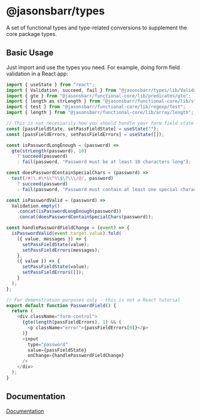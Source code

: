 # @jasonsbarr/types

A set of functional types and type-related conversions to supplement the core package types.

## Basic Usage

Just import and use the types you need. For example, doing form field validation in a React app:

```js
import { useState } from "react";
import { Validation, succeed, fail } from "@jasonsbarr/types/lib/Validation";
import { gte } from "@jasonsbarr/functional-core/lib/predicates/gte";
import { length as strLength } from "@jasonsbarr/functional-core/lib/string/length";
import { test } from "@jasonsbarr/functional-core/lib/regexp/test";
import { length } from "@jasonsbarr/functional-core/lib/array/length";

// This is not necessarily how you should handle your form field state - this is not a React tutorial
const [passFieldState, setPassFieldState] = useState("");
const [passFieldErrors, setPassFieldErrors] = useState([]);

const isPasswordLongEnough = (password) =>
  gte(strLength(password), 10)
    ? succeed(password)
    : fail(password, "Password must be at least 10 characters long");

const doesPasswordContainSpecialChars = (password) =>
  test(/#!\.#\*&\^%\$\?\\\/@/, password)
    ? succeed(password)
    : fail(password, "Password must contain at least one special character");

const isPasswordValid = (password) =>
  Validation.empty()
    .concat(isPasswordLongEnough(password))
    .concat(doesPasswordContainSpecialChars(password));

const handlePasswordFieldChange = (event) => {
  isPasswordValid(event.target.value).fold(
    ({ value, messages }) => {
      setPassFieldState(value);
      setPassFieldErrors(messages);
    },
    ({ value }) => {
      setPassFieldState(value);
      setPassFieldErrors([]);
    }
  );
};

// For demonstration purposes only - this is not a React tutorial
export default function PasswordField() {
  return (
    <div className="form-control">
      {gte(length(passFieldErrors), 1) && (
        <p className="error">{passFieldErrors[0]}</p>
      )}
      <input
        type="password"
        value={passFieldState}
        onChange={handlePasswordFieldChange}
      />
    </div>
  );
}
```

## Documentation

[Documentation](https://github.com/jasonsbarr/functional/tree/main/docs/types)
